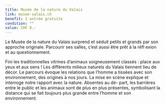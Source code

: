 ```yaml
---
title: Musée de la nature du Valais
link: musee-valais.ch
benefit: 1 entrée gratuite
condition: ""
value: CHF 8.-
---
```


Le Musée de la nature du
Valais surprend et séduit petits et
grands par son approche originale.
Parcourir ses salles, c’est
aussi être prêt à la réfl exion et
au questionnement.

Fini les traditionnelles vitrines
d’animaux soigneusement classés : 
place aux yeux et aux sens !
Les différents milieux naturels du
Valais tiennent lieu de décor. Le
parcours évoque les relations
que l’homme a tissées avec son
environnement, des origines à
nos jours. La mise en scène explique
et interroge notre rapport
avec la nature. Absentes au dé-
part, les barrières entre le public
et les animaux sont de plus en
plus présentes, symbolisant la
distance qui se fait toujours plus
grande entre l’homme et son
environnement.
